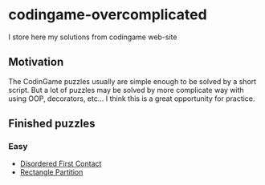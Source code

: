 # codingame-overcomplicated
I store here my solutions from codingame web-site

## Motivation
The CodinGame puzzles usually are simple enough to be solved by a short script.
But a lot of puzzles may be solved by more complicate way with using OOP, decorators, etc...
I think this is a great opportunity for practice.

## Finished puzzles

### Easy

* [Disordered First Contact](https://github.com/late-goodbye/codingame-overcomplicated/tree/master/easy/disordered_first_contact)
* [Rectangle Partition](https://github.com/late-goodbye/codingame-overcomplicated/tree/master/easy/rectangle_partition)
